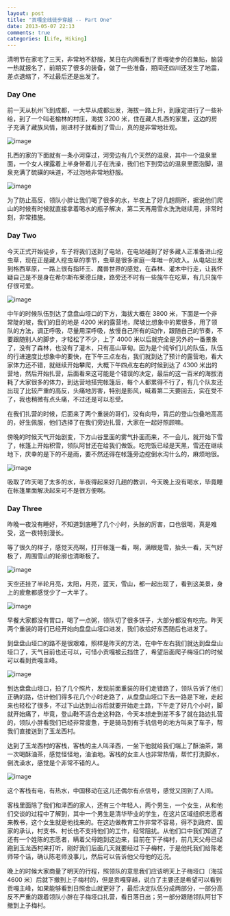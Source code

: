 ```yaml
---
layout: post
title: "贡嘎全线徒步穿越 -- Part One"
date: 2013-05-07 22:13
comments: true
categories: [Life, Hiking]
---
```


清明节在家宅了三天，非常地不舒服，某日在内网看到了贡嘎徒步的召集贴，脑袋一热就报名了，前期买了很多的装备，做了一些准备，期间还四川还发生了地震，差点退缩了，不过最后还是出发了。

### Day One

前一天从杭州飞到成都，一大早从成都出发，海拔一路上升，到康定进行了一些补给，到了一个叫老榆林的村庄，海拔 3200 米，住在藏人扎西的家里，这边的房子充满了藏族风情，刚进村子就看到了雪山，真的是非常地壮观。

![image](https://pic.yupoo.com/khotyn/CQjRiogI/medish.jpg)

扎西的家的下面就有一条小河穿过，河旁边有几个天然的温泉，其中一个温泉里面，一个女人裸露着上半身带着儿子在洗澡，我们也下到旁边的温泉里面泡脚，温泉充满了硫磺的味道，不过泡地非常地舒服。

![image](https://pic.yupoo.com/khotyn/CQjKjley/medish.jpg)

为了防止高反，领队小胖让我们喝了很多的水，半夜上了好几趟厕所，据说他们爬山的时候有时候就直接拿着喝水的瓶子解决，第二天再用雪水洗洗继续用，非常时刻，非常措施。

### Day Two

今天正式开始徒步，车子将我们送到了电站，在电站碰到了好多藏人正准备进山挖虫草，现在正是藏人挖虫草的季节，虫草是很多家庭一年唯一的收入。从电站出发到格西草原，一路上很有指环王、魔兽世界的感觉，在森林、灌木中行走，让我怀疑自己是不是身在希尔斯布莱德丘陵，路旁还不时有一些旄牛在吃草，有几只旄牛仔很可爱。

![image](https://pic.yupoo.com/khotyn/CQjVaIYI/medish.jpg)

中午的时候队伍到达了盘盘山垭口的下方，海拔大概在 3800 米，下面是一个非常陡的坡，我们的目的地是 4200 米的露营地，爬坡比想象中的累很多，用了领队的方法，调正呼吸，尽量用深呼吸，放慢自己所有的动作，跟随自己的节奏，不要跟随别人的脚步，才轻松了不少，上了 4000 米以后就完全是另外的一番景象了，没有了森林，也没有了灌木，只有高山草甸。因为是个纯爷们儿的队伍，队伍的行进速度比想象中的要快，在下午三点左右，我们就到达了预计的露营地，看大家体力还不错，就继续开始攀爬，大概下午四点左右的时候到达了 4300 米出的营地，然后开始扎营，后面看来这可能是个错误的决定，最后的这一百米的海拔消耗了大家很多的体力，到达营地搭完帐篷后，每个人都累得不行了，有几个队友还出现了比较严重的高反，头痛地厉害，特别是影风，喊着第二天要回去，实在受不了，我也稍微有点头痛，不过还是可以忍受。

在我们扎营的时候，后面来了两个重装的哥们，没有向导，背后的登山包叠地高高的，好生佩服，他们选择了在我们旁边扎营，大家在一起好照顾嘛。

傍晚的时候天气开始剧变，下方山谷里面的雾气扑面而来，不一会儿，就开始下雪了，帐篷上开始积雪，领队阿甘还在给我们做饭。吃完饭已经是天黑，雪还在继续地下，庆幸的是下的不是雨，要不然还得在帐篷旁边挖倒水沟什么的，麻烦地很。

![image](https://pic.yupoo.com/khotyn/CQjZrq7a/medish.jpg)

吸取了昨天喝了太多的水，半夜得起来好几趟的教训，今天晚上没有喝水，毕竟睡在帐篷里面解决起来可不是很方便啊。

### Day Three

昨晚一夜没有睡好，不知道到底睡了几个小时，头胀的厉害，口也很喝，真是难受，这一夜特别漫长。

等了很久的样子，感觉天亮啊，打开帐篷一看，啊，满眼是雪，抬头一看，天气好极了，周围雪山的轮廓也清晰极了。

![image](https://pic.yupoo.com/khotyn/CQjYdYbh/medish.jpg)

天空还挂了半轮月亮，太阳，月亮，蓝天，雪山，都一起出现了，看到这美景，身上的疲惫都感觉少了一大半了。

![image](https://pic.yupoo.com/khotyn/CQk0Ulwk/medish.jpg)

早餐大家都没有胃口，喝了一点粥，领队切了很多饼子，大部分都没有吃完。昨天两个重装的哥们已经开始向盘盘山垭口进发，我们收拾好东西随后也进发了。

到盘盘山垭口的路不是很艰难，照样是昨天的方法，在中午左右我们就达到盘盘山垭口了，天气目前也还可以，可惜小贡嘎被云挡住了，希望后面爬子梅垭口的时候可以看到贡嘎主峰。

![image](https://pic.yupoo.com/khotyn/CQk41ndU/medish.jpg)

到达盘盘山垭口，拍了几个照片，发现前面重装的哥们走错路了，领队告诉了他们正确的路，估计他们得多花几个小时走路了，从盘盘山垭口下去一路是下坡，走起来也轻松了很多，不过下山达到山谷后就要开始走土路，下午走了好几个小时，脚就开始痛了，毕竟，登山鞋不适合走这种路，今天本想走到差不多了就在路边扎营的，领队小胖看我们已经非常疲惫，于是骑马到有手机信号的地方叫来了车子，帮我们直接送到了玉龙西村。

达到了玉龙西村的客栈，客栈的主人叫泽西，一坐下他就给我们端上了酥油茶，第一次喝酥油茶，感觉怪怪地，油油地。客栈的女主人也非常热情，帮忙打洗脚水，倒洗澡水，感觉是个非常不错的人。

![image](https://pic.yupoo.com/khotyn/CQkjwr2I/medish.jpg)

这个客栈有电，有热水，中国移动在这儿还偶尔有点信号，感觉又回到了人间。

客栈里面除了我们和泽西的家人，还有三个年轻人，两个男生，一个女生，从和他们交谈的过程中了解到，其中一个男生是清华毕业的学生，在这片区域组织志愿者来教书，这个女生就是他找来的。在这边做教育工作非常不容易，得不到政府、国家的承认，村支书、村长也不支持他们的工作，经常阻扰。从他们口中我们知道了还有一个姓陈的志愿者，瞒着父母跑到这边来，目前在下子梅村，前几天父母已经跑到玉龙西村来打听，刚好我们后面几天就要经过下子梅村，于是他托我们给陈老师带个话，确认陈老师没事儿，然后可以告诉他父母他的近况。

晚上的时候大家商量了明天的行程，照领队的意思我们应该明天上子梅垭口（海拔 4600 米）后就下撤到上子梅村的，但是贡嘎穿越，说白了主要还是希望可以看到贡嘎主峰，如果能够看到日照金山就更好了，最后决定队伍分成两部分，一部分高反不严重的跟着领队小胖在子梅垭口扎营，看日落日出；另一部分跟随领队阿甘下撤到上子梅村。